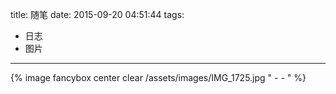 title: 随笔
date: 2015-09-20 04:51:44
tags:
- 日志
- 图片
---

{% image fancybox center clear /assets/images/IMG_1725.jpg  " - - " %}